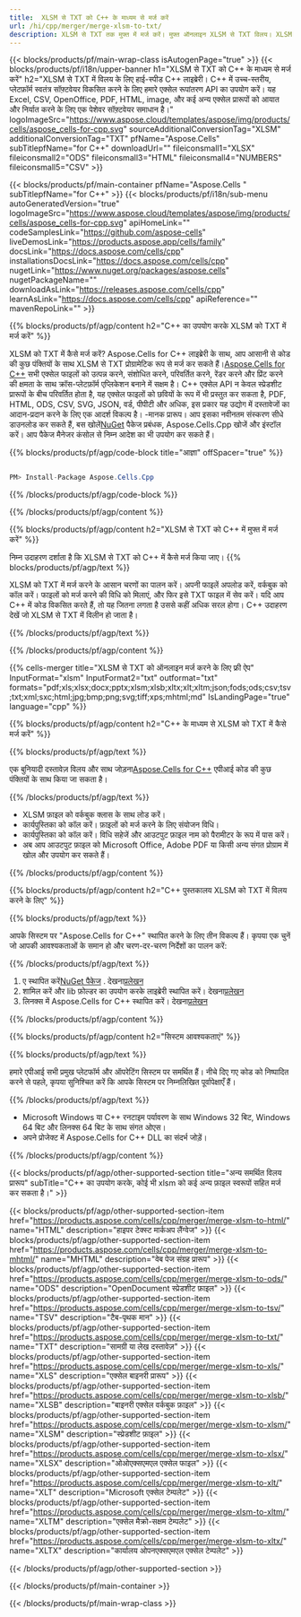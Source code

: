 ```yaml
---
title:  XLSM से TXT को C++ के माध्यम से मर्ज करें
url: /hi/cpp/merger/merge-xlsm-to-txt/ 
description: XLSM से TXT तक मुफ्त में मर्ज करें। मुफ्त ऑनलाइन XLSM से TXT विलय। XLSM को Word, Excel, PPTX, PDF, JPG, HTML, ODS, SVG, XPS और अन्य में मर्ज करें।
---
```

{{< blocks/products/pf/main-wrap-class isAutogenPage="true" >}}
{{< blocks/products/pf/i18n/upper-banner h1="XLSM से TXT को C++ के माध्यम से मर्ज करें" h2="XLSM से TXT में विलय के लिए हाई-स्पीड C++ लाइब्रेरी। C++ में उच्च-स्तरीय, प्लेटफ़ॉर्म स्वतंत्र सॉफ़्टवेयर विकसित करने के लिए हमारे एक्सेल रूपांतरण API का उपयोग करें। यह Excel, CSV, OpenOffice, PDF, HTML, image, और कई अन्य एक्सेल प्रारूपों को आयात और निर्यात करने के लिए एक पेशेवर सॉफ़्टवेयर समाधान है।" logoImageSrc="https://www.aspose.cloud/templates/aspose/img/products/cells/aspose_cells-for-cpp.svg" sourceAdditionalConversionTag="XLSM" additionalConversionTag="TXT" pfName="Aspose.Cells" subTitlepfName="for C++" downloadUrl="" fileiconsmall1="XLSX" fileiconsmall2="ODS" fileiconsmall3="HTML" fileiconsmall4="NUMBERS" fileiconsmall5="CSV" >}}

{{< blocks/products/pf/main-container pfName="Aspose.Cells " subTitlepfName="for C++" >}}
{{< blocks/products/pf/i18n/sub-menu autoGeneratedVersion="true" logoImageSrc="https://www.aspose.cloud/templates/aspose/img/products/cells/aspose_cells-for-cpp.svg" apiHomeLink="" codeSamplesLink="https://github.com/aspose-cells" liveDemosLink="https://products.aspose.app/cells/family" docsLink="https://docs.aspose.com/cells/cpp" installationsDocsLink="https://docs.aspose.com/cells/cpp" nugetLink="https://www.nuget.org/packages/aspose.cells" nugetPackageName="" downloadAsLink="https://releases.aspose.com/cells/cpp" learnAsLink="https://docs.aspose.com/cells/cpp" apiReference="" mavenRepoLink="" >}}

{{% blocks/products/pf/agp/content h2="C++ का उपयोग करके XLSM को TXT में मर्ज करें" %}}

 XLSM को TXT में कैसे मर्ज करें? Aspose.Cells for C++ लाइब्रेरी के साथ, आप आसानी से कोड की कुछ पंक्तियों के साथ XLSM से TXT प्रोग्रामेटिक रूप से मर्ज कर सकते हैं।[Aspose.Cells for C++](https://products.aspose.com/cells/cpp) सभी एक्सेल फाइलों को उत्पन्न करने, संशोधित करने, परिवर्तित करने, रेंडर करने और प्रिंट करने की क्षमता के साथ क्रॉस-प्लेटफ़ॉर्म एप्लिकेशन बनाने में सक्षम है। C++ एक्सेल API न केवल स्प्रेडशीट प्रारूपों के बीच परिवर्तित होता है, यह एक्सेल फाइलों को छवियों के रूप में भी प्रस्तुत कर सकता है, PDF, HTML, ODS, CSV, SVG, JSON, वर्ड, पीपीटी और अधिक, इस प्रकार यह उद्योग में दस्तावेजों का आदान-प्रदान करने के लिए एक आदर्श विकल्प है। -मानक प्रारूप। आप इसका नवीनतम संस्करण सीधे डाउनलोड कर सकते हैं, बस खोलें[NuGet](https://www.nuget.org/packages/Aspose.Cells.Cpp/) पैकेज प्रबंधक, Aspose.Cells.Cpp खोजें और इंस्टॉल करें। आप पैकेज मैनेजर कंसोल से निम्न आदेश का भी उपयोग कर सकते हैं।

{{% blocks/products/pf/agp/code-block title="आज्ञा" offSpacer="true" %}}

```cs

PM> Install-Package Aspose.Cells.Cpp

```

{{% /blocks/products/pf/agp/code-block %}}

{{% /blocks/products/pf/agp/content %}}

{{% blocks/products/pf/agp/content h2="XLSM से TXT को C++ में मुफ्त में मर्ज करें" %}}

निम्न उदाहरण दर्शाता है कि XLSM से TXT को C++ में कैसे मर्ज किया जाए।
{{% blocks/products/pf/agp/text %}}

XLSM को TXT में मर्ज करने के आसान चरणों का पालन करें। अपनी फाइलें अपलोड करें, वर्कबुक को कॉल करें। फाइलों को मर्ज करने की विधि को मिलाएं, और फिर इसे TXT फाइल में सेव करें। यदि आप C++ में कोड विकसित करते हैं, तो यह जितना लगता है उससे कहीं अधिक सरल होगा। C++ उदाहरण देखें जो XLSM से TXT में विलीन हो जाता है।

{{% /blocks/products/pf/agp/text %}}

{{% /blocks/products/pf/agp/content %}}

{{% cells-merger title="XLSM से TXT को ऑनलाइन मर्ज करने के लिए फ्री ऐप" InputFormat="xlsm" InputFormat2="txt" outformat="txt" formats="pdf;xls;xlsx;docx;pptx;xlsm;xlsb;xltx;xlt;xltm;json;fods;ods;csv;tsv;txt;xml;sxc;html;jpg;bmp;png;svg;tiff;xps;mhtml;md" IsLandingPage="true" language="cpp" %}}

{{% blocks/products/pf/agp/content h2="C++ के माध्यम से XLSM को TXT में कैसे मर्ज करें" %}}

{{% blocks/products/pf/agp/text %}}

 एक बुनियादी दस्तावेज़ विलय और साथ जोड़ना[Aspose.Cells for C++](https://products.aspose.com/cells/cpp) एपीआई कोड की कुछ पंक्तियों के साथ किया जा सकता है।

{{% /blocks/products/pf/agp/text %}}

+ XLSM फ़ाइल को वर्कबुक क्लास के साथ लोड करें।
+ कार्यपुस्तिका को कॉल करें। फ़ाइलों को मर्ज करने के लिए संयोजन विधि।
+ कार्यपुस्तिका को कॉल करें। विधि सहेजें और आउटपुट फ़ाइल नाम को पैरामीटर के रूप में पास करें।
+ अब आप आउटपुट फ़ाइल को Microsoft Office, Adobe PDF या किसी अन्य संगत प्रोग्राम में खोल और उपयोग कर सकते हैं।

{{% /blocks/products/pf/agp/content %}}

{{% blocks/products/pf/agp/content h2="C++ पुस्तकालय XLSM को TXT में विलय करने के लिए" %}}

{{% blocks/products/pf/agp/text %}}

आपके सिस्टम पर "Aspose.Cells for C++" स्थापित करने के लिए तीन विकल्प हैं। कृपया एक चुनें जो आपकी आवश्यकताओं के समान हो और चरण-दर-चरण निर्देशों का पालन करें:

{{% /blocks/products/pf/agp/text %}}

1.  ए स्थापित करें[NuGet पैकेज](https://www.nuget.org/packages/Aspose.Cells.Cpp/) . देखना[प्रलेखन](https://docs.aspose.com/cells/cpp/installation/#using-nuget-package-manager)
1.  शामिल करें और lib फ़ोल्डर का उपयोग करके लाइब्रेरी स्थापित करें। देखना[प्रलेखन](https://docs.aspose.com/cells/cpp/installation/#using-include-and-lib-folders)
1. लिनक्स में Aspose.Cells for C++ स्थापित करें। देखना[प्रलेखन](https://docs.aspose.com/cells/cpp/installation/#installing-asposecells-for-c-in-linux)


{{% /blocks/products/pf/agp/content %}}

 
{{% blocks/products/pf/agp/content h2="सिस्टम आवश्यकताएं" %}}

{{% blocks/products/pf/agp/text %}}

हमारे एपीआई सभी प्रमुख प्लेटफॉर्म और ऑपरेटिंग सिस्टम पर समर्थित हैं। नीचे दिए गए कोड को निष्पादित करने से पहले, कृपया सुनिश्चित करें कि आपके सिस्टम पर निम्नलिखित पूर्वापेक्षाएँ हैं।

{{% /blocks/products/pf/agp/text %}}

- Microsoft Windows या C++ रनटाइम पर्यावरण के साथ Windows 32 बिट, Windows 64 बिट और लिनक्स 64 बिट के साथ संगत ओएस।
- अपने प्रोजेक्ट में Aspose.Cells for C++ DLL का संदर्भ जोड़ें।


{{% /blocks/products/pf/agp/content %}}


{{< blocks/products/pf/agp/other-supported-section title="अन्य समर्थित विलय प्रारूप" subTitle="C++ का उपयोग करके, कोई भी xlsm को कई अन्य फ़ाइल स्वरूपों सहित मर्ज कर सकता है।" >}}

{{< blocks/products/pf/agp/other-supported-section-item href="https://products.aspose.com/cells/cpp/merger/merge-xlsm-to-html/" name="HTML" description="हाइपर टेक्स्ट मार्कअप लैंग्वेज" >}}
{{< blocks/products/pf/agp/other-supported-section-item href="https://products.aspose.com/cells/cpp/merger/merge-xlsm-to-mhtml/" name="MHTML" description="वेब पेज संग्रह प्रारूप" >}}
{{< blocks/products/pf/agp/other-supported-section-item href="https://products.aspose.com/cells/cpp/merger/merge-xlsm-to-ods/" name="ODS" description="OpenDocument स्प्रेडशीट फ़ाइल" >}}
{{< blocks/products/pf/agp/other-supported-section-item href="https://products.aspose.com/cells/cpp/merger/merge-xlsm-to-tsv/" name="TSV" description="टैब-पृथक मान" >}}
{{< blocks/products/pf/agp/other-supported-section-item href="https://products.aspose.com/cells/cpp/merger/merge-xlsm-to-txt/" name="TXT" description="सामग्री या लेख दस्तावेज़" >}}
{{< blocks/products/pf/agp/other-supported-section-item href="https://products.aspose.com/cells/cpp/merger/merge-xlsm-to-xls/" name="XLS" description="एक्सेल बाइनरी प्रारूप" >}}
{{< blocks/products/pf/agp/other-supported-section-item href="https://products.aspose.com/cells/cpp/merger/merge-xlsm-to-xlsb/" name="XLSB" description="बाइनरी एक्सेल वर्कबुक फ़ाइल" >}}
{{< blocks/products/pf/agp/other-supported-section-item href="https://products.aspose.com/cells/cpp/merger/merge-xlsm-to-xlsm/" name="XLSM" description="स्प्रेडशीट फ़ाइल" >}}
{{< blocks/products/pf/agp/other-supported-section-item href="https://products.aspose.com/cells/cpp/merger/merge-xlsm-to-xlsx/" name="XLSX" description="ओओएक्सएमएल एक्सेल फाइल" >}}
{{< blocks/products/pf/agp/other-supported-section-item href="https://products.aspose.com/cells/cpp/merger/merge-xlsm-to-xlt/" name="XLT" description="Microsoft एक्सेल टेम्पलेट" >}}
{{< blocks/products/pf/agp/other-supported-section-item href="https://products.aspose.com/cells/cpp/merger/merge-xlsm-to-xltm/" name="XLTM" description="एक्सेल मैक्रो-सक्षम टेम्पलेट" >}}
{{< blocks/products/pf/agp/other-supported-section-item href="https://products.aspose.com/cells/cpp/merger/merge-xlsm-to-xltx/" name="XLTX" description="कार्यालय ओपनएक्सएमएल एक्सेल टेम्पलेट" >}}

{{< /blocks/products/pf/agp/other-supported-section >}}

{{< /blocks/products/pf/main-container >}}
    
{{< /blocks/products/pf/main-wrap-class >}}
